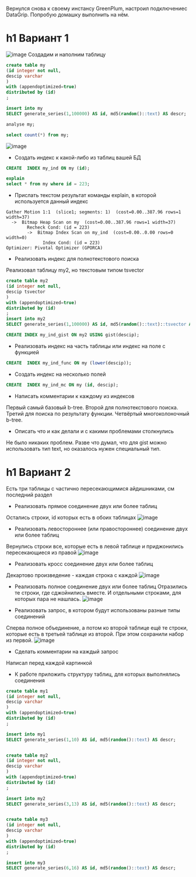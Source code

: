 Вернулся снова к своему инстансу GreenPlum, настроил подключениес DataGrip. Попробую домашку выполнить на нём.

h1 Вариант 1
==============
![image](https://user-images.githubusercontent.com/16693077/168903455-ac8226ae-c07a-413d-9853-1c91111397a9.png)
Создадим и наполним таблицу
``` sql
create table my
(id integer not null,
descip varchar
)
with (appendoptimized=true)
distributed by (id)
;

insert into my
SELECT generate_series(1,100000) AS id, md5(random()::text) AS descr;

analyse my;

select count(*) from my;
```
![image](https://user-images.githubusercontent.com/16693077/168904701-5e9d0eef-d008-4561-8d38-47bbc38d386f.png)

 - Создать индекс к какой-либо из таблиц вашей БД
``` sql
CREATE  INDEX my_ind ON my (id);

explain
select * from my where id = 223;
```
 - Прислать текстом результат команды explain, в которой используется данный индекс
``` console
Gather Motion 1:1  (slice1; segments: 1)  (cost=0.00..387.96 rows=1 width=37)
  ->  Bitmap Heap Scan on my  (cost=0.00..387.96 rows=1 width=37)
        Recheck Cond: (id = 223)
        ->  Bitmap Index Scan on my_ind  (cost=0.00..0.00 rows=0 width=0)
              Index Cond: (id = 223)
Optimizer: Pivotal Optimizer (GPORCA)
```
 - Реализовать индекс для полнотекстового поиска

Реализовал таблицу my2, но текстовым типом tsvector
``` sql
create table my2
(id integer not null,
descip tsvector
)
with (appendoptimized=true)
distributed by (id)
;
insert into my2
SELECT generate_series(1,100000) AS id, md5(random()::text)::tsvector AS descr;

CREATE INDEX my_ind_gist ON my2 USING gist(descip);
```
 - Реализовать индекс на часть таблицы или индекс на поле с функцией
``` sql
CREATE  INDEX my_ind_func ON my (lower(descip));
```
 - Создать индекс на несколько полей
``` sql
CREATE  INDEX my_ind_mc ON my (id, descip);
```
 - Написать комментарии к каждому из индексов

Первый самый базовый b-tree. Второй для полнотекстового поиска. Третий для поиска по результату функции. Четвёртый многоколоночный b-tree.
 - Описать что и как делали и с какими проблемами столкнулись 

Не было никаких проблем. Разве что думал, что для gist можно использовать тип text, но оказалось нужен специальный тип.



h1 Вариант 2
==============
Есть три таблицы с частично пересекающимися айдишниками, см последний раздел
 - Реализовать прямое соединение двух или более таблиц

Остались строки, id которых есть в обоих таблицах
![image](https://user-images.githubusercontent.com/16693077/168920362-a42130b2-f6e3-46b2-a9d4-34fa038cccf6.png)

 - Реализовать левостороннее (или правостороннее) соединение двух или более таблиц

Вернулись строки все, которые есть в левой таблице и приджонились пересекающиеся из правой
![image](https://user-images.githubusercontent.com/16693077/168920503-0294b879-e4e1-4452-8ca0-dabe26d34d78.png)

 - Реализовать кросс соединение двух или более таблиц
 
 Декартово произведение - каждая строка с каждой
 ![image](https://user-images.githubusercontent.com/16693077/168920685-2cce26a9-a792-439e-94b8-bc392e5455c1.png)

 - Реализовать полное соединение двух или более таблиц
Отразились те строки, где сджойнились вместе. И отдельными строками, для которых пара не нашлась.
![image](https://user-images.githubusercontent.com/16693077/168921114-8e8f6862-f86a-4c67-8736-6505f47dc700.png)

- Реализовать запрос, в котором будут использованы разные типы соединений

Сперва полное объединение, а потом ко второй таблице ещё те строки, которые есть в третьей таблице из второй. При этом сохранили набор из первой.
![image](https://user-images.githubusercontent.com/16693077/168921699-125308be-2639-4e69-ae05-3988722840db.png)

 - Сделать комментарии на каждый запрос

Написал перед каждой картинкой
 - К работе приложить структуру таблиц, для которых выполнялись соединения
``` sql
create table my1
(id integer not null,
descip varchar
)
with (appendoptimized=true)
distributed by (id)
;

insert into my1
SELECT generate_series(1,10) AS id, md5(random()::text) AS descr;


create table my2
(id integer not null,
descip varchar
)
with (appendoptimized=true)
distributed by (id)
;

insert into my2
SELECT generate_series(3,13) AS id, md5(random()::text) AS descr;


create table my3
(id integer not null,
descip varchar
)
with (appendoptimized=true)
distributed by (id)
;

insert into my3
SELECT generate_series(6,16) AS id, md5(random()::text) AS descr;
```
